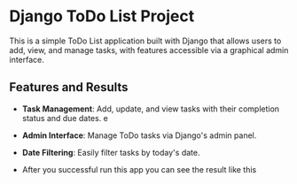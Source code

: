 # Django ToDo List Project

This is a simple ToDo List application built with Django that allows users to add, view, and manage tasks, with features accessible via a graphical admin interface.

## Features and Results

- **Task Management**: Add, update, and view tasks with their completion status and due dates.
  e
  
- **Admin Interface**: Manage ToDo tasks via Django's admin panel.
- **Date Filtering**: Easily filter tasks by today's date.



- After you successful run this app you can see the result like this 


